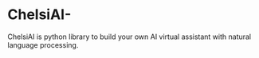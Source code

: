 # ChelsiAI-
ChelsiAI is python library to build your own AI virtual assistant with natural language processing.
